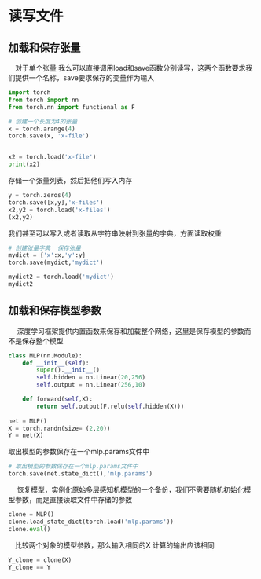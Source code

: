 # 读写文件


## 加载和保存张量

&emsp;对于单个张量 我么可以直接调用load和save函数分别读写，这两个函数要求我们提供一个名称，save要求保存的变量作为输入

```py
import torch
from torch import nn
from torch.nn import functional as F

# 创建一个长度为4的张量
x = torch.arange(4)
torch.save(x, 'x-file')


x2 = torch.load('x-file')
print(x2)

```


存储一个张量列表，然后把他们写入内存

```py
y = torch.zeros(4)
torch.save([x,y],'x-files')
x2,y2 = torch.load('x-files')
(x2,y2)

```


我们甚至可以写入或者读取从字符串映射到张量的字典，方面读取权重

```py
# 创建张量字典  保存张量
mydict = {'x':x,'y':y}
torch.save(mydict,'mydict')

mydict2 = torch.load('mydict')
mydict2

```


## 加载和保存模型参数

&emsp; 深度学习框架提供内置函数来保存和加载整个网络，这里是保存模型的参数而不是保存整个模型

```py
class MLP(nn.Module):
    def __init__(self):
        super().__init__()
        self.hidden = nn.Linear(20,256)
        self.output = nn.Linear(256,10)

    def forward(self,X):
        return self.output(F.relu(self.hidden(X)))
    
net = MLP()
X = torch.randn(size= (2,20))
Y = net(X)

```

取出模型的参数保存在一个mlp.params文件中

```py
# 取出模型的参数保存在一个mlp.params文件中
torch.save(net.state_dict(),'mlp.params')

```

&emsp; 恢复模型，实例化原始多层感知机模型的一个备份，我们不需要随机初始化模型参数，而是直接读取文件中存储的参数

```py
clone = MLP()
clone.load_state_dict(torch.load('mlp.params'))
clone.eval()

```

&emsp;比较两个对象的模型参数，那么输入相同的X 计算的输出应该相同

```py
Y_clone = clone(X)
Y_clone == Y

```




